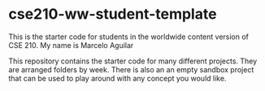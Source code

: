 # cse210-ww-student-template
This is the starter code for students in the worldwide content version of CSE 210.
My name is Marcelo Aguilar

This repository contains the starter code for many different projects. They are arranged folders by week. There is also an an empty sandbox project that can be used to play around with any concept you would like.
